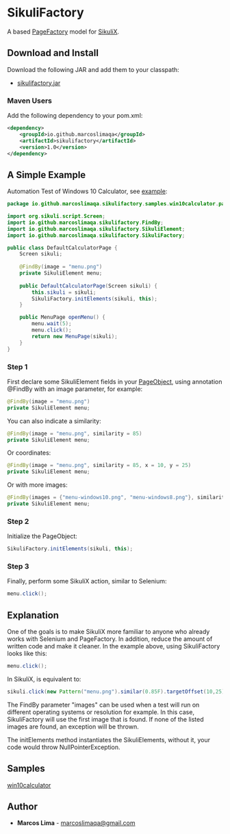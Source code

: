 # SikuliFactory

A based [PageFactory](https://github.com/SeleniumHQ/selenium/wiki/PageFactory) model for [SikuliX](http://sikulix.com/).

## Download and Install

Download the following JAR and add them to your classpath:
* [sikulifactory.jar](http://search.maven.org/#search%7Cga%7C1%7Csikulifactory)

### Maven Users
Add the following dependency to your pom.xml:

```xml
<dependency>
    <groupId>io.github.marcoslimaqa</groupId>
    <artifactId>sikulifactory</artifactId>
    <version>1.0</version>
</dependency>
```

## A Simple Example

Automation Test of Windows 10 Calculator, see [example](src/test/java/io/github/marcoslimaqa/sikulifactory/samples/win10calculator):

```java
package io.github.marcoslimaqa.sikulifactory.samples.win10calculator.pages;

import org.sikuli.script.Screen;
import io.github.marcoslimaqa.sikulifactory.FindBy;
import io.github.marcoslimaqa.sikulifactory.SikuliElement;
import io.github.marcoslimaqa.sikulifactory.SikuliFactory;

public class DefaultCalculatorPage {
	Screen sikuli;
	
	@FindBy(image = "menu.png")
	private SikuliElement menu;
	
	public DefaultCalculatorPage(Screen sikuli) {
		this.sikuli = sikuli;
		SikuliFactory.initElements(sikuli, this);
	}

	public MenuPage openMenu() {
		menu.wait(5);
		menu.click();
		return new MenuPage(sikuli);
	}
}
```

### Step 1

First declare some SikuliElement fields in your [PageObject](https://github.com/SeleniumHQ/selenium/wiki/PageObjects), using annotation @FindBy with an image parameter, for example:

```java
@FindBy(image = "menu.png")
private SikuliElement menu;
```

You can also indicate a similarity:

```java
@FindBy(image = "menu.png", similarity = 85)
private SikuliElement menu;
```

Or coordinates:

```java
@FindBy(image = "menu.png", similarity = 85, x = 10, y = 25)
private SikuliElement menu;
```

Or with more images:

```java
@FindBy(images = {"menu-windows10.png", "menu-windows8.png"}, similarity = 85, x = 10, y = 25)
private SikuliElement menu;
```

### Step 2
Initialize the PageObject:

```java
SikuliFactory.initElements(sikuli, this);
```

### Step 3
Finally, perform some SikuliX action, similar to Selenium:

```java
menu.click();
```

## Explanation

One of the goals is to make SikuliX more familiar to anyone who already works with Selenium and PageFactory. In addition, reduce the amount of written code and make it cleaner.
In the example above, using SikuliFactory looks like this:

```java
menu.click();
```

In SikuliX, is equivalent to:

```java
sikuli.click(new Pattern("menu.png").similar(0.85F).targetOffset(10,25));
```

The FindBy parameter "images" can be used when a test will run on different operating systems or resolution for example. In this case, SikuliFactory will use the first image that is found. If none of the listed images are found, an exception will be thrown.

The initElements method instantiates the SikuliElements, without it, your code would throw NullPointerException.

## Samples

[win10calculator](src/test/java/io/github/marcoslimaqa/sikulifactory/samples/win10calculator)

## Author

* **Marcos Lima** - [marcoslimaqa@gmail.com](mailto:marcoslimaqa@gmail.com)